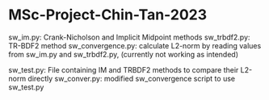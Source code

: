# MSc-Project-Chin-Tan-2023

sw_im.py: Crank-Nicholson and Implicit Midpoint methods
sw_trbdf2.py: TR-BDF2 method
sw_convergence.py: calculate L2-norm by reading values from sw_im.py and sw_trbdf2.py, (currently not working as intended)

sw_test.py: File containing IM and TRBDF2 methods to compare their L2-norm directly
sw_conver.py: modified sw_convergence script to use sw_test.py

